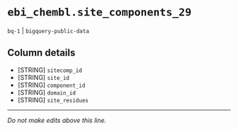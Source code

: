# `ebi_chembl.site_components_29`
`bq-1` | `bigquery-public-data`

## Column details
* [STRING]    `sitecomp_id`
* [STRING]    `site_id`
* [STRING]    `component_id`
* [STRING]    `domain_id`
* [STRING]    `site_residues`

-------------------------------------------------------------------------------
*Do not make edits above this line.*
